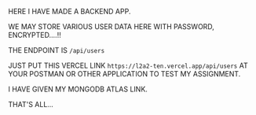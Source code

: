 HERE I HAVE MADE A BACKEND APP.

WE MAY STORE VARIOUS USER DATA HERE WITH PASSWORD, ENCRYPTED....!!

THE ENDPOINT IS ```/api/users```

JUST PUT THIS VERCEL LINK ```https://l2a2-ten.vercel.app/api/users``` AT YOUR POSTMAN OR OTHER APPLICATION TO TEST MY ASSIGNMENT.

I HAVE GIVEN MY MONGODB ATLAS LINK.

THAT'S ALL... 
